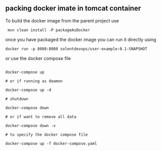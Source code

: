 ## packing docker imate in tomcat container


To build the docker image from the parent project use
```
 mvn clean install -P packageAsDocker
```
once you have packaged the docker image you can run it directly using 

```
docker run -p 8080:8080 solentdevops/user-example:0.1-SNAPSHOT
```

or use the docker compose file
```

docker-compose up

# or if running as deamon

docker-compose up -d

# shutdown

docker-compose down 

# or if want to remove all data

docker-compose down -v

# to specify the docker compose file

docker-compose up -f docker-compose.yaml

```

